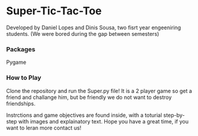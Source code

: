 # Super-Tic-Tac-Toe

Developed by Daniel Lopes and Dinis Sousa, two fisrt year engeeniring students. (We were bored during the gap between semesters)

### Packages
Pygame

### How to Play
Clone the repository and run the Super.py file!
It is a 2 player game so get a friend and challange him, but be friendly we do not want to destroy friendships.

Instrctions and game objectives are found inside, with a toturial step-by-step with images and explainatory text.
Hope you have a great time, if you want to leran more contact us!
